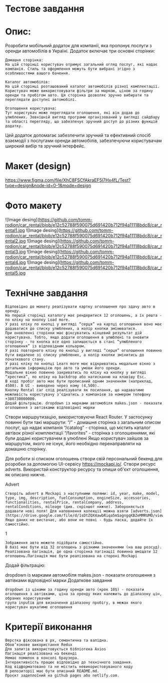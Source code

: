 # Тестове завдання

# Опис:

Розробити мобільний додаток для компанії, яка пропонує послуги з оренди
автомобілів в Україні. Додаток включає три основні сторінки:

    Домашня сторінка:
    На цій сторінці користувач отримує загальний огляд послуг, які надає компанія. Стиль та оформлення можуть бути вибрані згідно з особливостями вашого бачення.

    Каталог автомобілів:
    На цій сторінці розташований каталог автомобілів різної комплектації. Користувач може використовувати фільтри за маркою, ціною за годину оренди та пробігом авто. Ця сторінка дозволяє зручно вибирати та переглядати доступні автомобілі.

    Оголошення користувача:
    Тут користувач може переглядати оголошення, які він додав до улюблених. Зовнішній вигляд програми організований у вигляді сайдбару та області перегляду, що забезпечує зручний доступ до різних функцій додатку.

Цей додаток допомагає забезпечити зручний та ефективний спосіб взаємодії з
послугами оренди автомобілів, забезпечуючи користувачам широкий вибір та зручний
інтерфейс.

# Макет (design)

https://www.figma.com/file/XhC8FSCfAkraEF5l7Hx4fL/Test?type=design&node-id=0-1&mode=design

# Фото макету

![Image desing](https://github.com/tomm-rodion/car_rental/blob/e12c52788f590075d691420b712f94a11118bdc8/car_rental1.jpg
![Image desing](https://github.com/tomm-rodion/car_rental/blob/e12c52788f590075d691420b712f94a11118bdc8/car_rental2.jpg
![Image desing](https://github.com/tomm-rodion/car_rental/blob/e12c52788f590075d691420b712f94a11118bdc8/car_rental3.jpg
![Image desing](https://github.com/tomm-rodion/car_rental/blob/e12c52788f590075d691420b712f94a11118bdc8/car_rental4.jpg
![Image desing](https://github.com/tomm-rodion/car_rental/blob/e12c52788f590075d691420b712f94a11118bdc8/car_rental5.jpg

# Технічне завдання

    Відповідно до макету реалізувати картку оголошення про здачу авто в оренду.
    На першій сторінці каталогу має рендеритися 12 оголошень, а їх решта - по кліку на кнопку Load more.
    У разі кліку по кнопці у вигляді “серця” на картці оголошення воно має додаватися до списку улюблених, а колір кнопки змінюватися.
    При оновленні сторінки має фіксуватись кінцевий результат дій користувача. Тобто, якщо додати оголошення в улюблені та оновити сторінку - то кнопка все одно залишається в стані “улюбленого оголошення” із відповідним кольором.
    У разі повторного кліку по кнопці у вигляді “серця” оголошення повинно бути видалене зі списку улюблених, а колір кнопки змінитись до початкового стану.
    У разі кліку по кнопці Learn more має відкриватись модальне вікно з детальною інформацією про авто та умови його оренди.
    Модальне вікно повинно закриватись по кліку на кнопку у вигляді “хрестика”, по кліку на backdrop або натисканню на клавішу Esc.
    В коді пробіг авто має бути прописаний одним значенням (наприклад, 4500). В UI - виведено через кому (4,500).
    Кнопку Rental car слід реалізувати як посилання, що надаватиме можливість користувачу зʼєднатись з компанією за номером телефону +380730000000.
    Додай фільтрацію. dropdown із марками автомобіля makes.json - показати оголошення з автівками відповідної марки

Створи маршрутизацію, використовуючи React Router. У застосунку повинні бути
такі маршрути: “/” - домашня сторінка з загальним описом послуг, що надає
компанія “/catalog” - сторінка, що містить каталог автівок різної комплектації
“/favorites” - сторінка з оголошеннями, які були додані користувачем в улюблені
Якщо користувач зайшов за маршрутом, якого не існує, його необхідно
перенаправляти на домашню сторінку.

Для роботи зі списком оголошень створи свій персональний бекенд для розробки за
допомогою UI-сервісу https://mockapi.io/. Створи ресурс adverts. Використай
конструктор ресурсу та опиши об'єкт оголошення, як описано нижче.

Advert

    Створіть advert в Mockapi з наступними полями: id, year, make, model, type, img, description, fuelConsumption, engineSize, accessories, functionalities, rentalPrice, rentalCompany, address, rentalConditions, mileage (див. скріншот нижче). Забороняється додавати нові поля! Для наповнення колекції можна взяти [adverts.json](https://drive.google.com/file/d/1sDtZQX4awbRiqa5mSagngqKBZeMMRUMO/view). Якщо даних не вистачає, або вони не повні - будь ласка, додайте їх самостійно.

1

    Зображення авто можете підібрати самостійно.
    В базі має бути від 32 оголошень з різними значеннями (на ваш розсуд). Реалізована пагінація, де одна сторінка пагінації повинна вміщати 12 оголошень.Пагінація має бути реалізована на стороні Mockapi

Додай фільтрацію:

dropdown із марками автомобіля makes.json - показати оголошення з автівками
відповідної марки Додаткове завдання

    dropdown із цінами за годину оренди авто (крок 10$) - показати оголошення з автівками, ціна за оренду яких належить до діапазону цін, обраних користувачем
    група inputів для визначення діапазону пробігу, в межах якого користувач шукатиме оголошення

# Критерії виконання

    Верстка фіксована в рх, семантична та валідна.
    Обов’язкове використання Redux
    Для запитів використовується бібліотека Axios
    Пагінація реалізована на бекенді
    Немає помилок в консолі браузера.
    Інтерактивність працює відповідно до технічного завдання.
    Код відформатовано та не містить невикористовуваного коду
    В репозиторії має бути описаний README.md.
    Проєкт задеплоїний на github pages або netlify.com.
